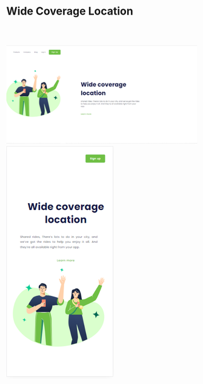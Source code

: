 <h1>Wide Coverage Location<h1>
<br>
<img src="https://github.com/ViniFerAlbuquerque/Wide-coverage-location/blob/master/Wide%20coverage%20location%20(2).png?raw=true">
<img src="https://github.com/ViniFerAlbuquerque/Wide-coverage-location/blob/master/Wide%20coverage%20location%20-%20Mobile.png?raw=true">
